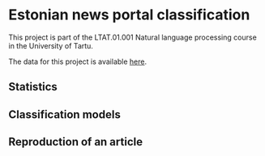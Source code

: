 # Estonian news portal classification

This project is part of the LTAT.01.001 Natural language processing course in the University of Tartu.

The data for this project is available [here](https://drive.google.com/file/d/1v8EZgKnL_HPQ8xEK5dph3yjxjqCtG4ut/view?usp=sharing).

## Statistics

## Classification models

## Reproduction of an article
